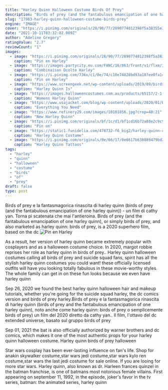 ```yaml
---
title: "Harley Quinn Halloween Costume Birds Of Prey"
description: "Birds of prey (and the fantabulous emancipation of one harley quinn), or simply birds of prey, and also marketed as harley quinn: birds of prey, is a 2020 superhero film, based on the dc"
slug: "17983-harley-quinn-halloween-costume-birds-prey"
engine: "IMAGE"
cover: "https://i.pinimg.com/originals/28/90/77/2890774012398f5a38355e39e43ad9c3.jpg"
date: "2021-10-11T03:32:02.009Z"
author: "Adeline Gregory"
ratingValue: "2.7"
reviewCount: "1"
images:
  - image: "https://i.pinimg.com/originals/28/90/77/2890774012398f5a38355e39e43ad9c3.jpg"
    caption: "Pin en Harley"
  - image: "https://images.partycity.eu.com/FANC/16/863/front/v1/flxm/3.jpg"
    caption: "Combinaison Dcolte Harley"
  - image: "https://i.pinimg.com/736x/c1/0e/74/c10e74828bd93a187ee0fa14884db68c.jpg"
    caption: "Pin on Harley"
  - image: "https://www.screengeek.net/wp-content/uploads/2019/09/birds-of-prey-harley-quinn.jpg"
    caption: "Harley Quinn Is"
  - image: "https://images.halloweencostumes.com.au/products/65157/2-1-162761/womens-harley-quinn-gold-overalls-costume-alt-6-upd.jpg"
    caption: "Womens Harley Quinn"
  - image: "https://www.usajacket.com/blog/wp-content/uploads/2020/01/Birds-of-Prey-Harley-Quinn..jpg"
    caption: "Everything You Need"
  - image: "https://www.refinery29.com/images/10101856.jpg?crop=40:21"
    caption: "New Harley Quinn"
  - image: "https://i.pinimg.com/originals/bf/1c/d1/bf1cd16b72a88e2c9c9f86e441b8c0ca.jpg"
    caption: "Pin on"
  - image: "https://static1.funidelia.com/478732-f6_big2/harley-quinn-costume-for-women-birds-of-prey.jpg"
    caption: "Harley Quinn Costume"
  - image: "https://i.pinimg.com/originals/0e/66/17/0e6617b630889479bd2aee7b06237fe6.jpg"
    caption: "Harley Quinn Tattoos"
tags:
  - "harley"
  - "quinn"
  - "halloween"
  - "costume"
  - "birds"
  - "of"
  - "prey"
draft: false
type: post
---
```


Birds of prey e la fantasmagorica rinascita di harley quinn (birds of prey (and the fantabulous emancipation of one harley quinn)) - un film di cathy yan. Torna pi scatenata che mai l'antieroina. Birds of prey (and the fantabulous emancipation of one harley quinn), or simply birds of prey, and also marketed as harley quinn: birds of prey, is a 2020 superhero film, based on the dc
![Pin en Harley](https://i.pinimg.com/originals/28/90/77/2890774012398f5a38355e39e43ad9c3.jpg "Pin en Harley")

As a result, her version of harley quinn became extremely popular with cosplayers and as a halloween costume choice.  In 2020, margot robbie reprises her role as harley quinn in birds of prey.. Harley quinn halloween costumes calling all birds of prey and suicide squad fans, spirit has all the stylish harley quinn costumes you could want! these officially licensed outfits will have you looking totally fabulous in these movie-worthy styles. The whole family can get in on these fun looks because we even have harley quinn
<!--inArticleAds-->

<!--galleryOne-->

Sep 26, 2020 we found the best harley quinn halloween hair and makeup tutorials, whether you're going for the suicide squad harley, the dc comics version and birds of prey harley.Birds of prey e la fantasmagorica rinascita di harley quinn (birds of prey and the fantabulous emancipation of one harley quinn), noto anche come harley quinn: birds of prey o semplicemente birds of prey)  un film del 2020 diretto da cathy yan.. Il film, l'ottavo del dc extended universe,  basato sul gruppo birds of prey
<!--inArticleAds-->

<!--galleryTwo-->

Sep 01, 2021 the bat is also officially authorized by warner brothers and dc comics, which makes it one of the most authentic props for your harley quinn halloween costume. Harley quinn birds of prey halloween
<!--galleryThree-->

Star wars cosplay has been ever-lasting influence on fan's life. Shop for anakin skywalker costume,star wars jedi costume,star wars kylo ren costume,star wars the last jedi costume for sale online. If you are looing for more star wars. Harley quinn, also known as dr. Harleen frances quinzel in the batman franchise, is one of batmans most notorious female villains. First appearing on september 11, 1992, in the episode, joker's favor in the tv series, batman: the animated series, harley quinn